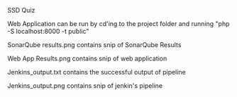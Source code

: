 SSD Quiz

Web Application can be run by cd'ing to the project folder and running "php -S localhost:8000 -t public"


SonarQube results.png contains snip of SonarQube Results

Web App Results.png contains snip of web application

Jenkins_output.txt contains the successful output of pipeline

Jenkins_output.png contains snip of jenkin's pipeline